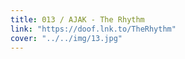 ```yaml
---
title: 013 / AJAK - The Rhythm
link: "https://doof.lnk.to/TheRhythm"
cover: "../../img/13.jpg"
---
```

